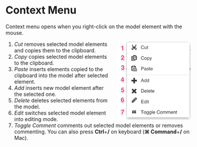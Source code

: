 # Context Menu

Context menu opens when you right-click on the model element with the mouse.

<img style="float:right; margin-left: 20px; max-width: 200px" src="../img/ContextMenu.png"></img>

1. *Cut* removes selected model elements and copies them to the clipboard.
2. *Copy* copies selected model elements to the clipboard.
3. *Paste* inserts elements copied to the clipboard into the model after selected element.
4. *Add* inserts new model element after the selected one.
5. *Delete* deletes selected elements from the model.
6. *Edit* switches selected model element into editing mode.
7. *Toggle Comment* comments out selected model elements or removes commenting. You can also press **Ctrl**+**/** on keyboard (**&#8984; Command**+**/** on Mac).
